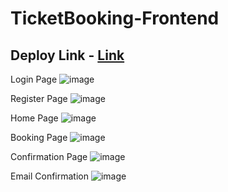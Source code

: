 # TicketBooking-Frontend
## Deploy Link - [Link](https://beamish-kitsune-b5f832.netlify.app/)

Login Page
![image](https://github.com/Gowsikkan/TicketBooking-Frontend/assets/66643168/2ad9702e-dad4-4300-9fb5-c88f7c03f67d)

Register Page
![image](https://github.com/Gowsikkan/TicketBooking-Frontend/assets/66643168/67c590cd-58cb-435e-beb8-49c094fc505a)

Home Page
![image](https://github.com/Gowsikkan/TicketBooking-Frontend/assets/66643168/9ca1f7f7-deed-46d7-8dff-a5421a3185d0)

Booking Page
![image](https://github.com/Gowsikkan/TicketBooking-Frontend/assets/66643168/56d7e41d-a3f5-48d7-a6cd-214904e79db1)

Confirmation Page
![image](https://github.com/Gowsikkan/TicketBooking-Frontend/assets/66643168/7ffc635e-fccd-434c-ad12-23de9c24f2cf)

Email Confirmation 
![image](https://github.com/Gowsikkan/TicketBooking-Frontend/assets/66643168/2b2d378d-7100-4583-9846-a22d7e98c381)
